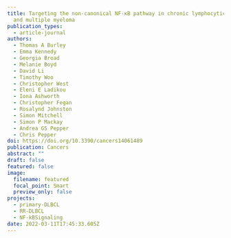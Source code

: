 ```yaml
---
title: Targeting the non-canonical NF-κB pathway in chronic lymphocytic leukemia
  and multiple myeloma
publication_types:
  - article-journal
authors:
  - Thomas A Burley
  - Emma Kennedy
  - Georgia Broad
  - Melanie Boyd
  - David Li
  - Timothy Woo
  - Christopher West
  - Eleni E Ladikou
  - Iona Ashworth
  - Christopher Fegan
  - Rosalynd Johnston
  - Simon Mitchell
  - Simon P Mackay
  - Andrea GS Pepper
  - Chris Pepper
doi: https://doi.org/10.3390/cancers14061489
publication: Cancers
abstract: ""
draft: false
featured: false
image:
  filename: featured
  focal_point: Smart
  preview_only: false
projects:
  - primary-DLBCL
  - RR-DLBCL
  - NF-kBSignaling
date: 2022-03-11T17:45:33.605Z
---
```


